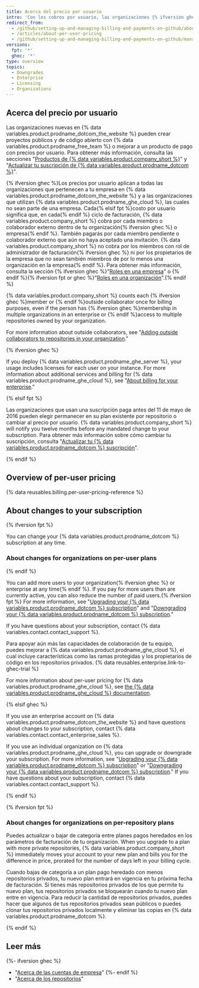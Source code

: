 ```yaml
---
title: Acerca del precio por usuario
intro: 'Con los cobros por usuario, las organizaciones {% ifversion ghec %}y empresas {% endif %}pagan con base en el tamaño de su equipo para acceder a la colaboración avanzada y herramientas de administración para los equipos y, opcionalmente, a los controles de seguridad, cumplimiento y despliegue.'
redirect_from:
  - /github/setting-up-and-managing-billing-and-payments-on-github/about-per-user-pricing
  - /articles/about-per-user-pricing
  - /github/setting-up-and-managing-billing-and-payments-on-github/managing-billing-for-your-github-account/about-per-user-pricing
versions:
  fpt: '*'
  ghec: '*'
type: overview
topics:
  - Downgrades
  - Enterprise
  - Licensing
  - Organizations
---
```


## Acerca del precio por usuario

Las organizaciones nuevas en {% data variables.product.prodname_dotcom_the_website %} pueden crear proyectos públicos y de código abierto con {% data variables.product.prodname_free_team %} o mejorar a un producto de pago con precios por usuario. Para obtener más información, consulta las secciones "[Productos de {% data variables.product.company_short %}](/get-started/learning-about-github/githubs-products)" y "[Actualizar tu suscripción de {% data variables.product.prodname_dotcom %}](/billing/managing-billing-for-your-github-account/upgrading-your-github-subscription)".

{% ifversion ghec %}Los precios por usuario aplican a todas las organizaciones que pertenecen a tu empresa en {% data variables.product.prodname_dotcom_the_website %} y a las organizaciones que utilizan {% data variables.product.prodname_ghe_cloud %}, las cuales no sean parte de una empresa. Cada{% elsif fpt %}costo por usuario significa que, en cada{% endif %} ciclo de facturación, {% data variables.product.company_short %} cobra por cada miembro o colaborador externo dentro de tu organización{% ifversion ghec %} o empresa{% endif %}. También pagarás por cada miembro pendiente o colaborador externo que aún no haya aceptado una invitación. {% data variables.product.company_short %} no cobra por los miembros con rol de administrador de facturación{% ifversion ghec %} ni por los propietarios de la empresa que no sean también miembros de por lo menos una organización en la empresa{% endif %}. Para obtener más información, consulta la sección {% ifversion ghec %}"[Roles en una empresa](/admin/user-management/managing-users-in-your-enterprise/roles-in-an-enterprise)" o {% endif %}{% ifversion fpt or ghec %}"[Roles en una organización](/organizations/managing-peoples-access-to-your-organization-with-roles/roles-in-an-organization)".{% endif %}

{% data variables.product.company_short %} counts each {% ifversion ghec %}member or {% endif %}outside collaborator once for billing purposes, even if the person has {% ifversion ghec %}membership in multiple organizations in an enterprise or {% endif %}access to multiple repositories owned by your organization.

For more information about outside collaborators, see "[Adding outside collaborators to repositories in your organization](/organizations/managing-access-to-your-organizations-repositories/adding-outside-collaborators-to-repositories-in-your-organization)."

{% ifversion ghec %}

If you deploy {% data variables.product.prodname_ghe_server %}, your usage includes licenses for each user on your instance. For more information about additional services and billing for {% data variables.product.prodname_ghe_cloud %}, see "[About billing for your enterprise](/billing/managing-billing-for-your-github-account/about-billing-for-your-enterprise)."

{% elsif fpt %}

Las organizaciones que usan una suscripción paga antes del 11 de mayo de 2016 pueden elegir permanecer en su plan existente por repositorio o cambiar al precio por usuario. {% data variables.product.company_short %} will notify you twelve months before any mandated change to your subscription. Para obtener más información sobre cómo cambiar tu suscripción, consulta "[Actualizar tu {% data variables.product.prodname_dotcom %} suscripción](/billing/managing-billing-for-your-github-account/upgrading-your-github-subscription)".

{% endif %}

## Overview of per-user pricing

{% data reusables.billing.per-user-pricing-reference %}

## About changes to your subscription

{% ifversion fpt %}

You can change your {% data variables.product.prodname_dotcom %} subscription at any time.

### About changes for organizations on per-user plans

{% endif %}

You can add more users to your organization{% ifversion ghec %} or enterprise at any time{% endif %}. If you pay for more users than are currently active, you can also reduce the number of paid users.{% ifversion fpt %} For more information, see "[Upgrading your {% data variables.product.prodname_dotcom %} subscription](/billing/managing-billing-for-your-github-account/upgrading-your-github-subscription)" and "[Downgrading your {% data variables.product.prodname_dotcom %} subscription](/billing/managing-billing-for-your-github-account/downgrading-your-github-subscription)."

If you have questions about your subscription, contact {% data variables.contact.contact_support %}.

Para apoyar aún más las capacidades de colaboración de tu equipo, puedes mejorar a {% data variables.product.prodname_ghe_cloud %}, el cual incluye características como las ramas protegidas y los propietarios de código en los repositorios privados. {% data reusables.enterprise.link-to-ghec-trial %}

For more information about per-user pricing for {% data variables.product.prodname_ghe_cloud %}, see [the {% data variables.product.prodname_ghe_cloud %} documentation](/enterprise-cloud@latest/billing/managing-billing-for-your-github-account/about-per-user-pricing).

{% elsif ghec %}

If you use an enterprise account on {% data variables.product.prodname_dotcom_the_website %} and have questions about changes to your subscription, contact {% data variables.contact.contact_enterprise_sales %}.

If you use an individual organization on {% data variables.product.prodname_ghe_cloud %}, you can upgrade or downgrade your subscription. For more information, see "[Upgrading your {% data variables.product.prodname_dotcom %} subscription](/billing/managing-billing-for-your-github-account/upgrading-your-github-subscription)" or "[Downgrading your {% data variables.product.prodname_dotcom %} subscription](/billing/managing-billing-for-your-github-account/downgrading-your-github-subscription)." If you have questions about your subscription, contact {% data variables.contact.contact_support %}.

{% endif %}

{% ifversion fpt %}

### About changes for organizations on per-repository plans

Puedes actualizar o bajar de categoría entre planes pagos heredados en los parámetros de facturación de tu organización. When you upgrade to a plan with more private repositories, {% data variables.product.company_short %} immediately moves your account to your new plan and bills you for the difference in price, prorated for the number of days left in your billing cycle.

Cuando bajas de categoría a un plan pago heredado con menos repositorios privados, tu nuevo plan entrará en vigencia en tu próxima fecha de facturación. Si tienes más repositorios privados de los que permite tu nuevo plan, tus repositorios privados se bloquearán cuando tu nuevo plan entre en vigencia. Para reducir la cantidad de repositorios privados, puedes hacer que algunos de tus repositorios privados sean públicos o puedes clonar tus repositorios privados localmente y eliminar las copias en {% data variables.product.prodname_dotcom %}.

{% endif %}

## Leer más

{%- ifversion ghec %}
- "[Acerca de las cuentas de empresa](/admin/overview/about-enterprise-accounts)"
{%- endif %}
- "[Acerca de los repositorios](/repositories/creating-and-managing-repositories/about-repositories#about-repository-visibility)"
